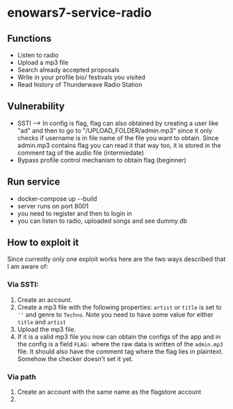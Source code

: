 # enowars7-service-radio

## Functions
* Listen to radio
* Upload a mp3 file
* Search already accepted proposals
* Write in your profile bio/ festivals you visited
* Read history of Thunderwave Radio Station



## Vulnerability
* SSTI --> In config is flag, flag can also obtained by creating a user like "ad" and then to go to "/UPLOAD_FOLDER/admin.mp3" since it only checks if username is in file name of the file you want to obtain. Since admin.mp3 contains flag you can read it that way too, it is stored in the comment tag of the audio file (intermiedate)
* Bypass profile control mechanism to obtain flag (beginner)

## Run service
* docker-compose up --build
* server runs on port 8001
* you need to register and then to login in
* you can listen to radio, uploaded songs and see dummy  db

## How to exploit it
Since currently only one exploit works here are the two ways described that I am aware of:

### Via SSTI:
1. Create an account. 
2. Create a mp3 file with the following properties:
    `artist` or `title` is set to `''` and genre to `Techno`. Note you need to have some value for either `title` and `artist`
3. Upload the mp3 file.
4. If it is a valid mp3 file you now can obtain the configs of the app and in the config is a field 
  `FLAG:` where the raw data is written of the `admin.mp3` file. It should also have the comment tag where the flag lies in plaintext.
  Somehow the checker doesn't set it yet.
### Via path
1. Create an account with the same name as the flagstore account
2. 

